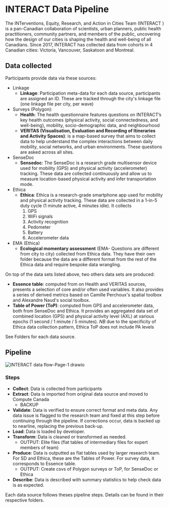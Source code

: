 # INTERACT Data Pipeline
The INTerventions, Equity, Research, and Action in Cities Team (INTERACT ) is a pan-Canadian collaboration of scientists, urban planners, public health practitioners, community partners, and members of the public, uncovering how the design of our cities is shaping the health and well-being of all Canadians. Since 2017, INTERACT has collected data from cohorts in 4 Canadian cities: Victoria, Vancouver, Saskatoon and Montreal. 

## Data collected
Participants provide data via these sources:

- Linkage
    - __Linkage__: Participation meta-data for each data source, participants are assigned an ID. These are tracked through the city's linkage file (one linkage file per city, per wave)
- Surveys (Polygon): 
    - __Health__: The health questionnaire features questions on INTERACT’s key health outcomes (physical activity, social connectedness, and well-being), mobility, socio-demographic data, and neighbourhood
    - __VERITAS (Visualisation, Evaluation and Recording of Itineraries and Activity Spaces)__: is a map-based survey that aims to collect data to help understand the complex interactions between daily mobility, social networks, and urban environments. These questions are asked across all sites.
- SenseDoc
    - __Sensedoc__: The SenseDoc is a research grade multisensor device used for mobility (GPS) and physical activity (accelerometer) tracking. These data are collected continuously and allow us to measure location-based physical activity and infer transportation mode.
- Ethica
    - __Ethica__: Ethica is a research-grade smartphone app used for mobility and physical activity tracking. These data are collected in a 1-in-5 duty cycle (1 minute active, 4 minutes idle). It collects
        1. GPS
        2. WiFi signals
        3. Activity recognition
        4. Pedometer
        5. Battery
        6. Accelerometer data
- EMA (Ethica)
    - __Ecological momentary assessment__ (EMA- Questions are different from city to city) collected from Ethica data. They have their own folder because the data are a different format from the rest of the Ethica data and require bespoke data wrangling. 

On top of the data sets listed above, two others data sets are produced:

- __Essence table__: computed from on Health and VERITAS sources, presents a selection of core and/or often used variables. It also provides a series of derived metrics based on Camille Perchoux's spatial toolbox and Alexandre Naud's social toolbox.
- __Table of Power (ToP)__: computed from GPS and accelerometer data, both from SenseDoc and Ethica. It provides an aggregated data set of combined location (GPS) and physical activity level (AXL) at various epochs (1 second / 1 minute / 5 minutes). _NB_ due to the specificity of Ethica data collection pattern, Ethica ToP does not include PA levels

See Folders for each data source. 

## Pipeline
![INTERACT data flow-Page-1 drawio](https://github.com/TeamINTERACT/migrate_archive_ingest_digest/assets/48290593/1e459533-74ee-4e2c-942d-29013f293dcd)


### Steps

* **Collect**: Data is collected from participants
* **Extract**: Data is imported from original data source and moved to Compute Canada
   * BACKUP
* **Validate**: Data is verified to ensure correct format and meta data. Any data issue is flagged to the research team and fixed at this step before continuing through the pipeline. If corrections occur, data is backed up to nearline, replacing the previous back-up. 
* **Load**: Data is loaded by developer. 
* **Transform**: Data is cleaned or transformed as needed.
  * OUTPUT: Elite files (flat tables of intermediary files for expert members of team)
* **Produce**: Data is outputted as flat tables used by larger research team. For SD and Ethica, these are the Tables of Power. For survey data, it corresponds to Essence table.
  * OUTPUT: Create csvs of Polygon surveys or ToP, for SenseDoc or Ethica
* **Describe**: Data is described with summary statistics to help check data is as expected.

Each data source follows theses pipeline steps. Details can be found in their respective folders. 
